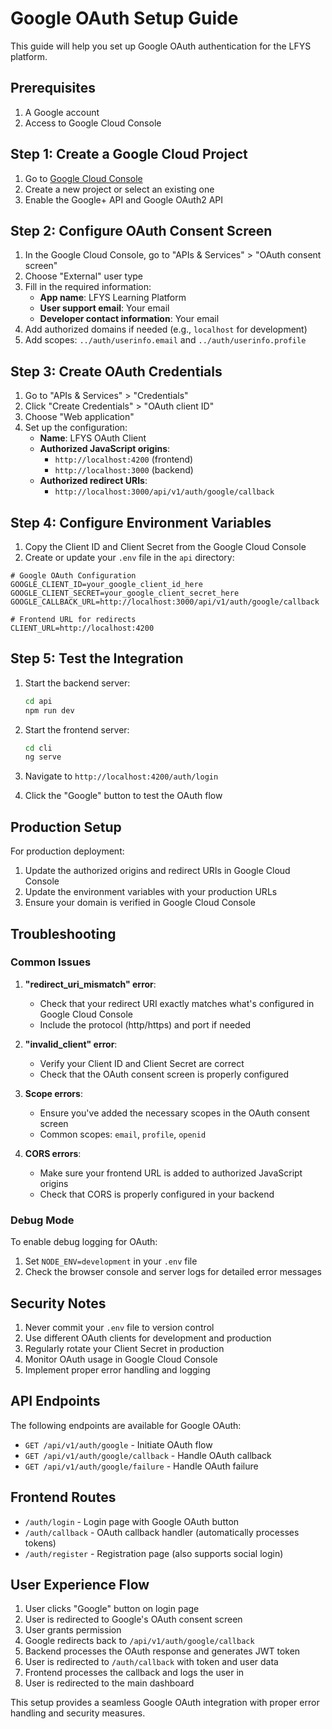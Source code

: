 # Google OAuth Setup Guide

This guide will help you set up Google OAuth authentication for the LFYS platform.

## Prerequisites

1. A Google account
2. Access to Google Cloud Console

## Step 1: Create a Google Cloud Project

1. Go to [Google Cloud Console](https://console.cloud.google.com/)
2. Create a new project or select an existing one
3. Enable the Google+ API and Google OAuth2 API

## Step 2: Configure OAuth Consent Screen

1. In the Google Cloud Console, go to "APIs & Services" > "OAuth consent screen"
2. Choose "External" user type
3. Fill in the required information:
   - **App name**: LFYS Learning Platform
   - **User support email**: Your email
   - **Developer contact information**: Your email
4. Add authorized domains if needed (e.g., `localhost` for development)
5. Add scopes: `../auth/userinfo.email` and `../auth/userinfo.profile`

## Step 3: Create OAuth Credentials

1. Go to "APIs & Services" > "Credentials"
2. Click "Create Credentials" > "OAuth client ID"
3. Choose "Web application"
4. Set up the configuration:
   - **Name**: LFYS OAuth Client
   - **Authorized JavaScript origins**: 
     - `http://localhost:4200` (frontend)
     - `http://localhost:3000` (backend)
   - **Authorized redirect URIs**:
     - `http://localhost:3000/api/v1/auth/google/callback`

## Step 4: Configure Environment Variables

1. Copy the Client ID and Client Secret from the Google Cloud Console
2. Create or update your `.env` file in the `api` directory:

```env
# Google OAuth Configuration
GOOGLE_CLIENT_ID=your_google_client_id_here
GOOGLE_CLIENT_SECRET=your_google_client_secret_here
GOOGLE_CALLBACK_URL=http://localhost:3000/api/v1/auth/google/callback

# Frontend URL for redirects
CLIENT_URL=http://localhost:4200
```

## Step 5: Test the Integration

1. Start the backend server:
   ```bash
   cd api
   npm run dev
   ```

2. Start the frontend server:
   ```bash
   cd cli
   ng serve
   ```

3. Navigate to `http://localhost:4200/auth/login`
4. Click the "Google" button to test the OAuth flow

## Production Setup

For production deployment:

1. Update the authorized origins and redirect URIs in Google Cloud Console
2. Update the environment variables with your production URLs
3. Ensure your domain is verified in Google Cloud Console

## Troubleshooting

### Common Issues

1. **"redirect_uri_mismatch" error**: 
   - Check that your redirect URI exactly matches what's configured in Google Cloud Console
   - Include the protocol (http/https) and port if needed

2. **"invalid_client" error**:
   - Verify your Client ID and Client Secret are correct
   - Check that the OAuth consent screen is properly configured

3. **Scope errors**:
   - Ensure you've added the necessary scopes in the OAuth consent screen
   - Common scopes: `email`, `profile`, `openid`

4. **CORS errors**:
   - Make sure your frontend URL is added to authorized JavaScript origins
   - Check that CORS is properly configured in your backend

### Debug Mode

To enable debug logging for OAuth:

1. Set `NODE_ENV=development` in your `.env` file
2. Check the browser console and server logs for detailed error messages

## Security Notes

1. Never commit your `.env` file to version control
2. Use different OAuth clients for development and production
3. Regularly rotate your Client Secret in production
4. Monitor OAuth usage in Google Cloud Console
5. Implement proper error handling and logging

## API Endpoints

The following endpoints are available for Google OAuth:

- `GET /api/v1/auth/google` - Initiate OAuth flow
- `GET /api/v1/auth/google/callback` - Handle OAuth callback
- `GET /api/v1/auth/google/failure` - Handle OAuth failure

## Frontend Routes

- `/auth/login` - Login page with Google OAuth button
- `/auth/callback` - OAuth callback handler (automatically processes tokens)
- `/auth/register` - Registration page (also supports social login)

## User Experience Flow

1. User clicks "Google" button on login page
2. User is redirected to Google's OAuth consent screen
3. User grants permission
4. Google redirects back to `/api/v1/auth/google/callback`
5. Backend processes the OAuth response and generates JWT token
6. User is redirected to `/auth/callback` with token and user data
7. Frontend processes the callback and logs the user in
8. User is redirected to the main dashboard

This setup provides a seamless Google OAuth integration with proper error handling and security measures.
